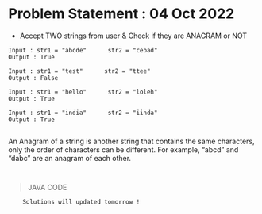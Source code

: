 # Problem Statement : 04 Oct 2022


- Accept TWO strings from user & Check if they are ANAGRAM or NOT<br>

```
Input : str1 = "abcde"      str2 = "cebad"
Output : True

Input : str1 = "test"      str2 = "ttee"
Output : False

Input : str1 = "hello"      str2 = "loleh"
Output : True

Input : str1 = "india"      str2 = "iinda"
Output : True


```
An Anagram of a string is another string that contains the same characters, only the order of characters can be different. 
For example, “abcd” and “dabc” are an anagram of each other.
```


```


> JAVA CODE

```
    Solutions will updated tomorrow !
```




